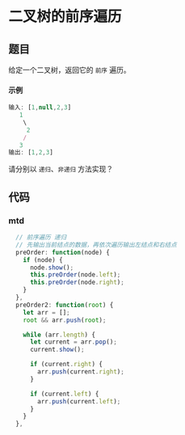 # 二叉树的前序遍历

## 题目
给定一个二叉树，返回它的 `前序` 遍历。

#### 示例
```js
输入: [1,null,2,3]  
   1
    \
     2
    /
   3 
输出: [1,2,3]
```
请分别以 `递归`、`非递归` 方法实现？

## 代码

### mtd
```js
  // 前序遍历 递归
  // 先输出当前结点的数据，再依次遍历输出左结点和右结点
  preOrder: function(node) {
    if (node) {
      node.show();
      this.preOrder(node.left);
      this.preOrder(node.right);
    }
  },
  preOrder2: function(root) {
    let arr = [];
    root && arr.push(root);

    while (arr.length) {
      let current = arr.pop();
      current.show();

      if (current.right) {
        arr.push(current.right);
      }

      if (current.left) {
        arr.push(current.left);
      }
    }
  },
```




